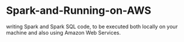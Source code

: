 # Spark-and-Running-on-AWS
 writing Spark and Spark SQL code, to be executed both locally on your machine and also using Amazon Web Services.
